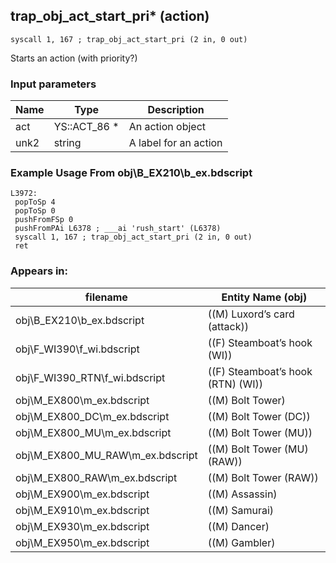 ## trap_obj_act_start_pri* (action)

`syscall 1, 167 ; trap_obj_act_start_pri (2 in, 0 out)`

Starts an action (with priority?)

### Input parameters
| Name | Type | Description
|------|------|------------
| act   | YS::ACT_86 *   | An action object
| unk2   | string   | A label for an action


### Example Usage From obj\B_EX210\b_ex.bdscript
```plaintext
L3972:
 popToSp 4
 popToSp 0
 pushFromFSp 0
 pushFromPAi L6378 ; ___ai 'rush_start' (L6378)
 syscall 1, 167 ; trap_obj_act_start_pri (2 in, 0 out)
 ret
```


### Appears in:
| filename | Entity Name (obj)
|----------|-------------
| obj\B_EX210\b_ex.bdscript       | ((M) Luxord’s card (attack))          
| obj\F_WI390\f_wi.bdscript       | ((F) Steamboat’s hook (WI))          
| obj\F_WI390_RTN\f_wi.bdscript       | ((F) Steamboat’s hook (RTN) (WI))          
| obj\M_EX800\m_ex.bdscript       | ((M) Bolt Tower)          
| obj\M_EX800_DC\m_ex.bdscript       | ((M) Bolt Tower (DC))          
| obj\M_EX800_MU\m_ex.bdscript       | ((M) Bolt Tower (MU))          
| obj\M_EX800_MU_RAW\m_ex.bdscript       | ((M) Bolt Tower (MU) (RAW))          
| obj\M_EX800_RAW\m_ex.bdscript       | ((M) Bolt Tower (RAW))          
| obj\M_EX900\m_ex.bdscript       | ((M) Assassin)          
| obj\M_EX910\m_ex.bdscript       | ((M) Samurai)          
| obj\M_EX930\m_ex.bdscript       | ((M) Dancer)          
| obj\M_EX950\m_ex.bdscript       | ((M) Gambler)          



